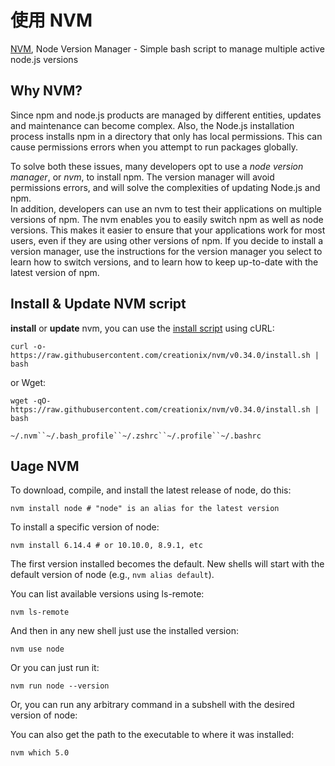 # 使用 NVM

[NVM](https://github.com/creationix/nvm), Node Version Manager - Simple bash script to manage multiple active node.js versions

## Why NVM?

Since npm and node.js products are managed by different entities, updates and maintenance can become complex. Also, the Node.js installation process installs npm in a directory that only has local permissions. This can cause permissions errors when you attempt to run packages globally.

To solve both these issues, many developers opt to use a _node version manager_, or _nvm_, to install npm. The version manager will avoid permissions errors, and will solve the complexities of updating Node.js and npm.<br />In addition, developers can use an nvm to test their applications on multiple versions of npm. The nvm enables you to easily switch npm as well as node versions. This makes it easier to ensure that your applications work for most users, even if they are using other versions of npm. If you decide to install a version manager, use the instructions for the version manager you select to learn how to switch versions, and to learn how to keep up-to-date with the latest version of npm.

## Install & Update NVM script

**install** or **update** nvm, you can use the [install script](https://github.com/creationix/nvm/blob/v0.34.0/install.sh) using cURL:

```shell
curl -o- https://raw.githubusercontent.com/creationix/nvm/v0.34.0/install.sh | bash
```

or Wget:

```shell
wget -qO- https://raw.githubusercontent.com/creationix/nvm/v0.34.0/install.sh | bash
```

`~/.nvm``~/.bash_profile``~/.zshrc``~/.profile``~/.bashrc`

## Uage NVM

To download, compile, and install the latest release of node, do this:

```shell
nvm install node # "node" is an alias for the latest version
```

To install a specific version of node:

```shell
nvm install 6.14.4 # or 10.10.0, 8.9.1, etc
```

The first version installed becomes the default. New shells will start with the default version of node (e.g., `nvm alias default`).

You can list available versions using ls-remote:
```shell
nvm ls-remote
```

And then in any new shell just use the installed version:
```shell
nvm use node
```

Or you can just run it:
```shell
nvm run node --version
```

Or, you can run any arbitrary command in a subshell with the desired version of node:

You can also get the path to the executable to where it was installed:
```shell
nvm which 5.0
```

